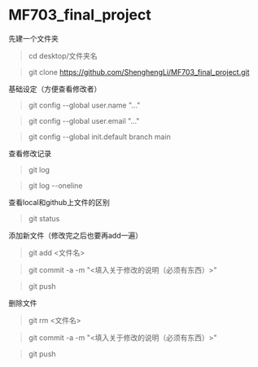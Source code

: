 # MF703_final_project

先建一个文件夹
>cd desktop/文件夹名


>git clone https://github.com/ShenghengLi/MF703_final_project.git 

基础设定（方便查看修改者）
>git config --global user.name "..."


>git config --global user.email "..."


>git config --global init.default branch main

查看修改记录
>git log


>git log --oneline

查看local和github上文件的区别
>git status

添加新文件（修改完之后也要再add一遍）
>git add <文件名>


>git commit -a -m "<填入关于修改的说明（必须有东西）>"


>git push 

删除文件
>git rm <文件名>


>git commit -a -m "<填入关于修改的说明（必须有东西）>"


>git push 
